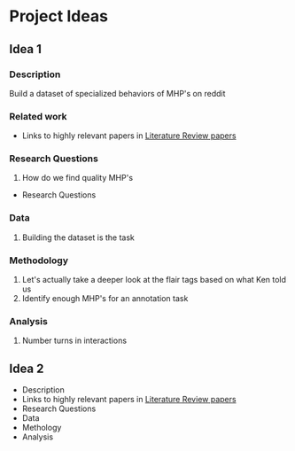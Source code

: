 # Project Ideas

## Idea 1

### Description
Build a dataset of specialized behaviors of MHP's on reddit

### Related work
- Links to highly relevant papers in [Literature Review papers](https://github.com/alahnala/research-template/tree/master/Literature-Review#paper-1)

### Research Questions
1. How do we find quality MHP's

- Research Questions

### Data

1. Building the dataset is the task

### Methodology

1. Let's actually take a deeper look at the flair tags based on what Ken told us
2. Identify enough MHP's for an annotation task

### Analysis
1. Number turns in interactions

## Idea 2

- Description
- Links to highly relevant papers in [Literature Review papers](https://github.com/alahnala/research-template/tree/master/Literature-Review#paper-1)
- Research Questions
- Data
- Methology
- Analysis 
